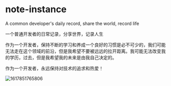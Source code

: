 # note-instance
A common developer's daily record, share the world, record life

一个普通开发者的日常记录，分享世界，记录人生

作为一个开发者，保持不断的学习和养成一个良好的习惯是必不可少的，我们可能无法走在这个领域的前沿，但是我希望不要被远远的拉开距离。我可能无法改变我的学历，过去，但是我希望我的未来是由我自己决定的。

作为一个开发者，永远保持对技术的追求和热爱！

![1617851765806](https://gitee.com/lvknaginist/pic-go-picure-bed/raw/master/images/20210408111617.jpg)